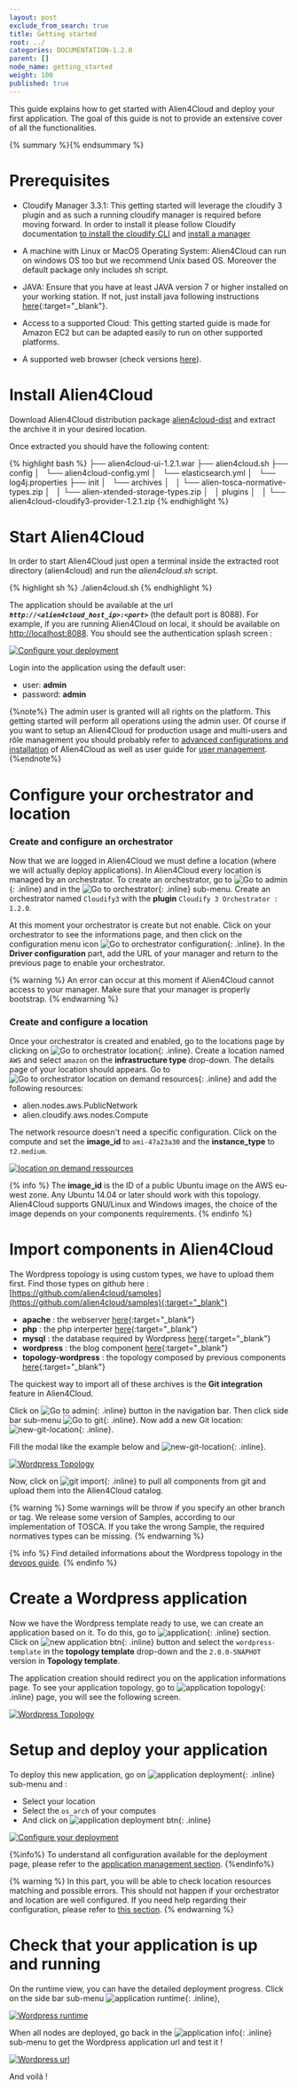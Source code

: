```yaml
---
layout: post
exclude_from_search: true
title: Getting started
root: ../
categories: DOCUMENTATION-1.2.0
parent: []
node_name: getting_started
weight: 100
published: true
---
```



This guide explains how to get started with Alien4Cloud and deploy your first application. The goal of this guide is not to provide an extensive cover of all the functionalities.

{% summary %}{% endsummary %}

# Prerequisites

* Cloudify Manager 3.3.1:
This getting started will leverage the cloudify 3 plugin and as such a running cloudify manager is required before moving forward. In order to install it please follow Cloudify documentation [to install the cloudify CLI](http://docs.getcloudify.org/3.3.1/installation/from-packages/) and [install a manager](http://getcloudify.org/downloads/install-cloudify-manager.html)

* A machine with Linux or MacOS Operating System: Alien4Cloud can run on windows OS too but we recommend Unix based OS. Moreover the default package only includes sh script.

* JAVA:
Ensure that you have at least JAVA version 7 or higher installed on your working station. If not, just install
java following instructions [here](https://www.java.com/fr/download/manual.jsp){:target="_blank"}.

* Access to a supported Cloud: This getting started guide is made for Amazon EC2 but can be adapted easily to run on other supported platforms.

* A supported web browser (check versions [here](/#/documentation/1.2.0/admin_guide/supported_platforms.html)).

# Install Alien4Cloud

Download Alien4Cloud distribution package [alien4cloud-dist](http://fastconnect.org/maven/service/local/artifact/maven/redirect?r=opensource&g=alien4cloud&a=alien4cloud-dist&v=1.2.1&p=tar.gz&c=dist) and extract the archive it in your desired location.

Once extracted you should have the following content:

{% highlight bash %}
├── alien4cloud-ui-1.2.1.war
├── alien4cloud.sh
├── config
│   └── alien4cloud-config.yml
│   └── elasticsearch.yml
│   └── log4j.properties
├── init
│   └── archives
│   │   └── alien-tosca-normative-types.zip
│   │   └── alien-xtended-storage-types.zip
│   │   plugins
│   │   └── alien4cloud-cloudify3-provider-1.2.1.zip
{% endhighlight %}

# Start Alien4Cloud

In order to start Alien4Cloud just open a terminal inside the extracted root directory (alien4cloud) and run the _alien4cloud.sh_ script.

{% highlight sh %}
./alien4cloud.sh
{% endhighlight %}

The application should be available at the url ***`http://<alien4cloud_host_ip>:<port>`*** (the default port is 8088). For example, if you are running Alien4Cloud on local, it should be available on [http://localhost:8088](http://localhost:8088). You should see the authentication splash screen :

[![Configure your deployment](../../images/getting_started/authentication-splash-screen.png)](../../images/getting_started/authentication-splash-screen.png)

Login into the application using the default user:

* user: **admin**
* password: **admin**

{%note%}
The admin user is granted will all rights on the platform. This getting started will perform all operations using the admin user. Of course if you want to setup an Alien4Cloud for production usage and multi-users and rôle management you should probably refer to [advanced configurations and installation](#/documentation/1.2.0/admin_guide/advanced_configuration.html) of Alien4Cloud as well as user guide for [user management](#/documentation/1.2.0/user_guide/user_management.html).
{%endnote%}

# Configure your orchestrator and location

### Create and configure an orchestrator

Now that we are logged in Alien4Cloud we must define a location (where we will actually deploy applications). In Alien4Cloud every location is managed by an orchestrator. To create an orchestrator, go to ![Go to admin](../../images/getting_started/administration-btn.png){: .inline} and in the ![Go to orchestrator](../../images/getting_started/orchestrator-menu-btn.png){: .inline} sub-menu. Create an orchestrator named `Cloudify3` with the **plugin** `Cloudify 3 Orchestrator : 1.2.0`.

At this moment your orchestrator is create but not enable. Click on your orchestrator to see the informations page, and then click on the configuration menu icon ![Go to orchestrator configuration](../../images/getting_started/orchestrator-config-btn.png){: .inline}. In the **Driver configuration** part, add the URL of your manager and return to the previous page to enable your orchestrator.

{% warning %}
An error can occur at this moment if Alien4Cloud cannot access to your manager. Make sure that your manager is properly bootstrap.
{% endwarning %}

### Create and configure a location

Once your orchestrator is created and enabled, go to the locations page by clicking on ![Go to orchestrator location](../../images/getting_started/orchestrator-location-btn.png){: .inline}. Create a location named `AWS` and select `amazon` on the **infrastructure type** drop-down. The details page of your location should appears. Go to ![Go to orchestrator location on demand resources](../../images/getting_started/on-demand-ressource-tab.png){: .inline} and add the following resources:

* alien.nodes.aws.PublicNetwork
* alien.cloudify.aws.nodes.Compute

The network resource doesn't need a specific configuration. Click on the compute and set the **image_id** to `ami-47a23a30` and the **instance_type** to `t2.medium`.

[![location on demand ressources](../../images/getting_started/on-demand-resources-aws.png)](../../images/getting_started/on-demand-resources-aws.png)

{% info %}
The **image_id** is the ID of a public Ubuntu image on the AWS eu-west zone. Any Ubuntu 14.04 or later should work with this topology. Alien4Cloud supports GNU/Linux and Windows images, the choice of the image depends on your components requirements.
{% endinfo %}

# Import components in Alien4Cloud

The Wordpress topology is using custom types, we have to upload them first.
Find those types on github here : [https://github.com/alien4cloud/samples](https://github.com/alien4cloud/samples){:target="_blank"}

* **apache** : the webserver [here](https://github.com/alien4cloud/samples/tree/master/apache){:target="_blank"}
* **php** : the php interperter [here](https://github.com/alien4cloud/samples/tree/master/php){:target="_blank"}
* **mysql** : the database required by Wordpress [here](https://github.com/alien4cloud/samples/tree/master/mysql){:target="_blank"}
* **wordpress** : the blog component [here](https://github.com/alien4cloud/samples/tree/master/wordpress){:target="_blank"}
* **topology-wordpress** : the topology composed by previous components [here](https://github.com/alien4cloud/samples/tree/master/topology-wordpress){:target="_blank"}

The quickest way to import all of these archives is the **Git integration** feature in Alien4Cloud.

Click on ![Go to admin](../../images/getting_started/components-btn.png){: .inline} button in the navigation bar. Then click side bar sub-menu ![Go to git](../../images/getting_started/git-menu-btn.png){: .inline}.
Now add a new Git location: ![new-git-location](../../images/getting_started/new-git-location-btn.png){: .inline}.

Fill the modal like the example below and ![new-git-location](../../images/getting_started/save-btn.png){: .inline}.

[![Wordpress Topology](../../images/getting_started/git-location-details.png)](../../images/getting_started/git-location-details.png)

Now, click on ![git import](../../images/getting_started/components-import-btn.png){: .inline} to pull all components from git and upload them into the Alien4Cloud catalog.

{% warning %}
Some warnings will be throw if you specify an other branch or tag. We release some version of Samples, according to our implementation of TOSCA. If you take the wrong Sample, the required normatives types can be missing.
{% endwarning %}

{% info %}
Find detailed informations about the Wordpress topology in the [devops guide](#/documentation/1.2.0/devops_guide/lamp_stack_tutorial/lamp_stack_application.html).
{% endinfo %}

# Create a Wordpress application

Now we have the Wordpress template ready to use, we can create an application based on it. To do this, go to ![application](../../images/getting_started/application-btn.png){: .inline} section. Click on ![new application btn](../../images/getting_started/new-application-btn.png){: .inline} button and select the `wordpress-template` in the **topology template** drop-down and the `2.0.0-SNAPHOT` version in **Topology template**.

The application creation should redirect you on the application informations page.
To see your application topology, go to ![application topology](../../images/getting_started/app-topo-btn.png){: .inline} page, you will see the following screen.

[![Wordpress Topology](../../images/getting_started/wordress-topology.png)](../../images/getting_started/wordress-topology.png)

# Setup and deploy your application

To deploy this new application, go on ![application deployment](../../images/getting_started/application-deployment-btn.png){: .inline} sub-menu and :

* Select your location
* Select the `os_arch` of your computes
* And click on ![application deployment btn](../../images/getting_started/app-deployment-btn.png){: .inline}

[![Configure your deployment](../../images/getting_started/deployment-page.png)](../../images/getting_started/deployment-page.png)

{%info%}
To understand all configuration available for the deployment page, please refer to the [application management section](#/documentation/1.2.0/user_guide/application_management.html).
{%endinfo%}

{% warning %}
In this part, you will be able to check location resources matching and possible errors. This should not happen if your orchestrator and location are well configured. If you need help regarding their configuration, please refer to [this section](#/documentation/1.2.0/user_guide/orchestrator_location_management.html).
{% endwarning %}

# Check that your application is up and running

On the runtime view, you can have the detailed deployment progress. Click on the side bar sub-menu ![application runtime](../../images/getting_started/app-runtime-btn.png){: .inline},

[![Wordpress runtime](../../images/getting_started/wordpress-deployment-in-progress.png)](../../images/getting_started/wordpress-deployment-in-progress.png)

When all nodes are deployed, go back in the ![application info](../../images/getting_started/app-info-btn.png){: .inline} sub-menu to get the Wordpress application url and
test it !

[![Wordpress url](../../images/getting_started/output-url.png)](../../images/getting_started/output-url.png)

And voilà !
